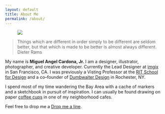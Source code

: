 ```yaml
---
layout: default
title: About Me
permalink: /about/
---
```


<article class="post-content">
<figure>
<img src="http://migimages.imgix.net/ig/profile.jpg?fit=crop&w=1200&h=320">
</figure>

<section>
<blockquote>Things which are different in order simply to be different are seldom better, but that which is made to be better is almost always different.<br>
<span class="author">Dieter Rams</span></blockquote>
</section>

<section>
<p>
	My name is <strong>Miguel Angel Cardona, Jr.</strong> I am a designer, illustrator, photographer, and creative developer. Currently the Lead Designer at <a href="https://imgix.com">imgix</a> in San Francisco, CA. I was previously a Visting Professor at the <a href="http://cias.rit.edu/schools/design">RIT School for Design</a> and a co–founder of <a href="
	http://dwaitercom">Dumbwaiter Design</a> in Rochester, NY.
</p>
	  
<p>
	I spend most of my time wandering the Bay Area with a cache of markers and a sketchbook in pursuit of inspiration. I can usually be found drawing on paper <a href="http://sketchcups.com" title="Sketch Cups" target="_blank">coffee cups</a> in one of my neighborhood cafes.
</p>

<p>
Feel free to drop me a <a href="mailt&#111;&#58;hel&#108;&#111;&#64;&#109;%&#54;9&#103;uelca%72don&#97;&#46;&#99;o%6&#68;">Drop me a line</a>.
</p>


</article>
                    
